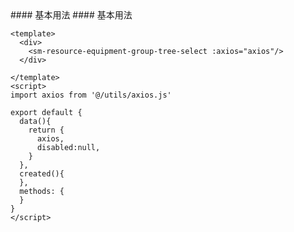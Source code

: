 <cn>
#### 基本用法
</cn>

<us>
#### 基本用法
</us>

```tpl
<template>
  <div>
    <sm-resource-equipment-group-tree-select :axios="axios"/>
  </div>

</template>
<script>
import axios from '@/utils/axios.js'

export default {
  data(){
    return {
      axios,
      disabled:null,
    }
  },
  created(){
  },
  methods: {
  }
}
</script>
```
